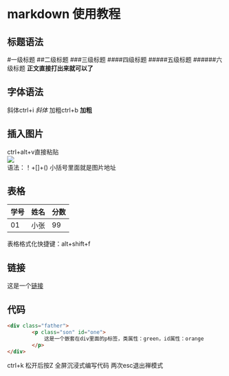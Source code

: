 
<!-- keywords:关键词-->
<!-- description:摘要 -->
<!-- coverimage:![cover](cover.jpg) -->


# markdown 使用教程
## 标题语法
 #一级标题    ##二级标题
 ###三级标题    ####四级标题
 #####五级标题    ######六级标题
**正文直接打出来就可以了**
## 字体语法
斜体ctrl+i *斜体* 
加粗ctrl+b **加粗**
## 插入图片
ctrl+alt+v直接粘贴  
![](../images/1.jpg)  
语法：！+[]+() 小括号里面就是图片地址


## 表格
| 学号 | 姓名 | 分数 |
| ---- | ---- | ---- |
| 01   | 小张 | 99   |

表格格式化快捷键：alt+shift+f
## 链接
这是一个[链接](https://www.limfx.pro/ReadArticle/57/yi-zhong-xie-zuo-de-xin-fang-fa)
## 代码
```html
<div class="father">
        <p class="son" id="one">
            这是一个嵌套在div里面的p标签，类属性：green，id属性：orange
        </p>
</div>
```
ctrl+k 松开后按Z 全屏沉浸式编写代码
两次esc退出禅模式






